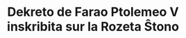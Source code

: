 ---
layout: quote
permalink: /eo/
langtag: eo
type: modern
script: Latn
langName: Esperanto
englishLangName: Esperanto
title: Dekreto de Farao Ptolemeo V inskribita sur la Rozeta Ŝtono
quote: Kopioj de ĉi tiu Dekreto estos tranĉitaj en hieroglifoj, demota, kaj greka sur bazaltaj laŭboj kaj instalitaj en la unua, dua, kaj tria orda temploj apud la statuo de Ptolemeo, la ĉiam viva dio.
reference: Dekretoj de Ptolemeo V sur la Rozeta Ŝtono, 196 a.K., Brita Muzeo.
imageAlt: Mono kun la vizaĝo de Ptolemeo V
selectAriaLabel: Elektu lingvon
buttonRandom: Hazarda
direction: ltr
---